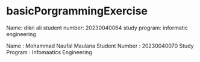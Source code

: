 # basicPorgrammingExercise
Name: dikri ali
student number: 20230040064
study program: informatic engineering

Name : Mohammad Naufal Maulana
Student Number : 20230040070
Study Program : Infomaatics Engineering
